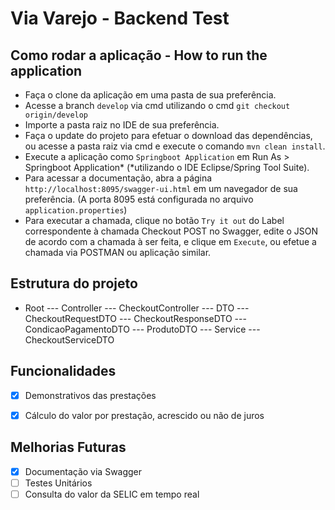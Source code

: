 # Via Varejo - Backend Test


## Como rodar a aplicação - How to run the application

- Faça o clone da aplicação em uma pasta de sua preferência.
- Acesse a branch `develop` via cmd utilizando o cmd `git checkout origin/develop`
- Importe a pasta raiz no IDE de sua preferência.
- Faça o update do projeto para efetuar o download das dependências, ou acesse a pasta raiz via cmd e execute o comando `mvn clean install`.
- Execute a aplicação como `Springboot Application` em Run As > Springboot Application* (*utilizando o IDE Eclipse/Spring Tool Suite).
- Para acessar a documentação, abra a página `http://localhost:8095/swagger-ui.html` em um navegador de sua preferência.
(A porta 8095 está configurada no arquivo `application.properties`)
- Para executar a chamada, clique no botão `Try it out` do Label correspondente à chamada Checkout POST no Swagger, edite o JSON de acordo com a chamada à ser feita, e clique em `Execute`, ou efetue a chamada via POSTMAN ou aplicação similar.

## Estrutura do projeto

- Root
--- Controller
	--- CheckoutController
--- DTO
	--- CheckoutRequestDTO
	--- CheckoutResponseDTO
	--- CondicaoPagamentoDTO
	--- ProdutoDTO
--- Service
	--- CheckoutServiceDTO

## Funcionalidades

- [X] Demonstrativos das prestações
- [X] Cálculo do valor por prestação, acrescido ou não de juros


## Melhorias Futuras

- [X] Documentação via Swagger
- [ ] Testes Unitários
- [ ] Consulta do valor da SELIC em tempo real
